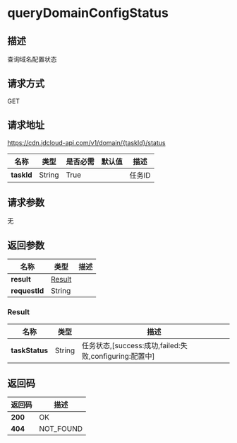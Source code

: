 # queryDomainConfigStatus


## 描述
查询域名配置状态

## 请求方式
GET

## 请求地址
https://cdn.jdcloud-api.com/v1/domain/{taskId}/status

|名称|类型|是否必需|默认值|描述|
|---|---|---|---|---|
|**taskId**|String|True| |任务ID|

## 请求参数
无


## 返回参数
|名称|类型|描述|
|---|---|---|
|**result**|[Result](#result)| |
|**requestId**|String| |

### <div id="Result">Result</div>
|名称|类型|描述|
|---|---|---|
|**taskStatus**|String|任务状态,[success:成功,failed:失败,configuring:配置中]|

## 返回码
|返回码|描述|
|---|---|
|**200**|OK|
|**404**|NOT_FOUND|

